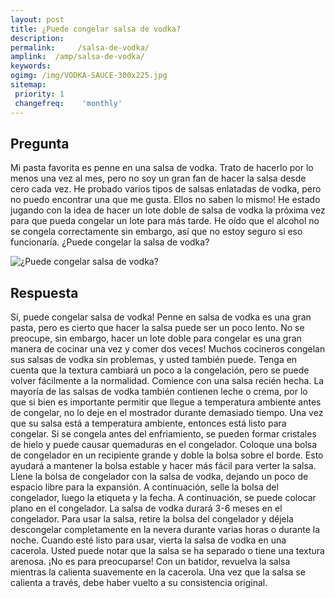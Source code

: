 ```yaml
---
layout: post
title: ¿Puede congelar salsa de vodka?  
description: 
permalink:     /salsa-de-vodka/
amplink:  /amp/salsa-de-vodka/
keywords: 
ogimg: /img/VODKA-SAUCE-300x225.jpg
sitemap:
 priority: 1
 changefreq:    'monthly'
---
```




## Pregunta

Mi pasta favorita es penne en una salsa de vodka. Trato de hacerlo por lo menos una vez al mes, pero no soy un gran fan de hacer la salsa desde cero cada vez. He probado varios tipos de salsas enlatadas de vodka, pero no puedo encontrar una que me gusta. Ellos no saben lo mismo! He estado jugando con la idea de hacer un lote doble de salsa de vodka la próxima vez para que pueda congelar un lote para más tarde. He oído que el alcohol no se congela correctamente sin embargo, así que no estoy seguro si eso funcionaría. ¿Puede congelar la salsa de vodka?


![¿Puede congelar salsa de vodka?](https://sepuedecongelar.com/img/VODKA-SAUCE-300x225.jpg "¿Puede congelar salsa de vodka?" )


## Respuesta

Sí, puede congelar salsa de vodka! Penne en salsa de vodka es una gran pasta, pero es cierto que hacer la salsa puede ser un poco lento. No se preocupe, sin embargo, hacer un lote doble para congelar es una gran manera de cocinar una vez y comer dos veces! Muchos cocineros congelan sus salsas de vodka sin problemas, y usted también puede. Tenga en cuenta que la textura cambiará un poco a la congelación, pero se puede volver fácilmente a la normalidad.
Comience con una salsa recién hecha. La mayoría de las salsas de vodka también contienen leche o crema, por lo que si bien es importante permitir que llegue a temperatura ambiente antes de congelar, no lo deje en el mostrador durante demasiado tiempo. Una vez que su salsa está a temperatura ambiente, entonces está listo para congelar. Si se congela antes del enfriamiento, se pueden formar cristales de hielo y puede causar quemaduras en el congelador.
Coloque una bolsa de congelador en un recipiente grande y doble la bolsa sobre el borde. Esto ayudará a mantener la bolsa estable y hacer más fácil para verter la salsa. Llene la bolsa de congelador con la salsa de vodka, dejando un poco de espacio libre para la expansión. A continuación, selle la bolsa del congelador, luego la etiqueta y la fecha. A continuación, se puede colocar plano en el congelador. La salsa de vodka durará 3-6 meses en el congelador.
Para usar la salsa, retire la bolsa del congelador y déjela descongelar completamente en la nevera durante varias horas o durante la noche. Cuando esté listo para usar, vierta la salsa de vodka en una cacerola. Usted puede notar que la salsa se ha separado o tiene una textura arenosa. ¡No es para preocuparse! Con un batidor, revuelva la salsa mientras la calienta suavemente en la cacerola. Una vez que la salsa se calienta a través, debe haber vuelto a su consistencia original.
